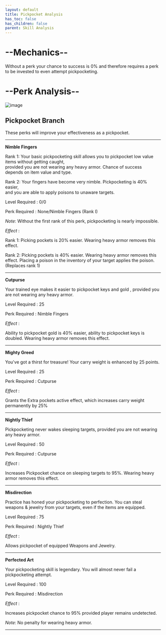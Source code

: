```yaml
---
layout: default
title: Pickpocket Analysis
has_toc: false
has_children: false
parent: Skill Analysis
---
```


# --Mechanics--

Without a perk your chance to success is 0% and therefore requires a perk to be invested to even attempt pickpocketing.

# --Perk Analysis--
![image](https://user-images.githubusercontent.com/26418143/157975399-80bb9953-9740-49d2-905e-fd04c9e78c0b.png)

## Pickpocket Branch

These perks will improve your effectiveness as a pickpocket.

---

**Nimble Fingers**

Rank 1: Your basic pickpocketing skill allows you to pickpocket low value items without getting caught,<br>provided you are not wearing any heavy armor. Chance of success depends on item value and type. 

Rank 2: Your fingers have become very nimble. Pickpocketing is 40% easier, <br>and you are able to apply poisons to unaware targets. 

Level Required : 0/0

Perk Required : None/Nimble Fingers (Rank I)

_Note_: Without the first rank of this perk, pickpocketing is nearly impossible.

_Effect_ :

Rank 1: Picking pockets is 20% easier. Wearing heavy armor removes this effect.

Rank 2: Picking pockets is 40% easier. Wearing heavy armor removes this effect. Placing a poison in the inventory of your target applies the poison. (Replaces rank 1)

---

**Cutpurse**

Your trained eye makes it easier to pickpocket keys and gold , provided you are not wearing any heavy armor.

Level Required : 25

Perk Required : Nimble Fingers

_Effect_ :

Ability to pickpocket gold is 40% easier, ability to pickpocket keys is doubled. Wearing heavy armor removes this effect.

---

**Mighty Greed**

You've got a thirst for treasure! Your carry weight is enhanced by 25 points.

Level Required : 25

Perk Required : Cutpurse

_Effect_ :

Grants the Extra pockets active effect, which increases carry weight permanently by 25%

---

**Nightly Thief**

Pickpocketing never wakes sleeping targets, provided you are not wearing any heavy armor.

Level Required : 50

Perk Required : Cutpurse

_Effect_ :

Increases Pickpocket chance on sleeping targets to 95%. Wearing heavy armor removes this effect.

---

**Misdirection**

Practice has honed your pickpocketing to perfection. You can steal weapons & jewelry from your targets, even if the items are equipped.

Level Required : 75

Perk Required : Nightly Thief

_Effect_ :

Allows pickpocket of equipped Weapons and Jewelry. 

---

**Perfected Art**

Your pickpocketing skill is legendary. You will almost never fail a pickpocketing attempt.

Level Required : 100

Perk Required : Misdirection

_Effect_ :

Increases pickpocket chance to 95% provided player remains undetected.

_Note_: No penalty for wearing heavy armor.


---
